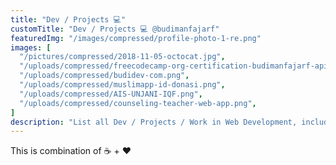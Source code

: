 ```yaml
---
title: "Dev / Projects 💻"
customTitle: "Dev / Projects 💻 @budimanfajarf"
featuredImg: "/images/compressed/profile-photo-1-re.png"
images: [
  "/pictures/compressed/2018-11-05-octocat.jpg",
  "/uploads/compressed/freecodecamp-org-certification-budimanfajarf-apis-and-microservices-2020-05-29.png",
  "/uploads/compressed/budidev-com.png",
  "/uploads/compressed/muslimapp-id-donasi.png",
  "/uploads/compressed/AIS-UNJANI-IQF.png",
  "/uploads/compressed/counseling-teacher-web-app.png",
]
description: "List all Dev / Projects / Work in Web Development, include Backend and Frontend by Budiman Fajar Firdaus @budimanfajarf, a web developer from Bandung, Indonesia"
---
```

This is combination of ☕ + ❤️

<!-- * Personal Blog (this web): [link](/), [repo](https://github.com/budimanfajarf/blog)
* React Tic-Tac-Toe: [link](https://bff-tictactoe.herokuapp.com/), [repo](https://github.com/budimanfajarf/react-tictactoe)
* Github Page: [link](https://budimanfajarf.github.io), [repo](https://github.com/budimanfajarf/budimanfajarf.github.io)
* Counseling Teacher web app: [repo](https://github.com/budimanfajarf/bklaravel)
* Quote web app: [repo](https://github.com/budimanfajarf/kutipan)

See all my codes in [Github Repository](https://github.com/budimanfajarf) -->
